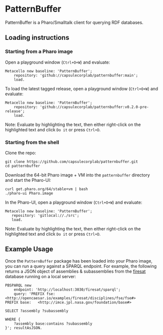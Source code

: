# PatternBuffer

PatternBuffer is a Pharo/Smalltalk client for querying RDF databases.

## Loading instructions

### Starting from a Pharo image

Open a playground window (`Ctrl+O+W`) and evaluate:

```smalltalk
Metacello new baseline: 'PatternBuffer';
    repository: 'github://capsulecorplab/patternbuffer:main';
    load.
```

To load the latest tagged release, open a playground window (`Ctrl+O+W`) and evaluate:

```smalltalk
Metacello new baseline: 'PatternBuffer';
    repository: 'github://capsulecorplab/patternbuffer:v0.2.0-pre-release';
    load.
```

Note: Evaluate by highlighting the text, then either right-click on the highlighted text and click `Do it` or press `Ctrl+D`.

### Starting from the shell

Clone the repo:

```shell
git clone https://github.com/capsulecorplab/patternbuffer.git
cd patternbuffer
```

Download the 64-bit Pharo image + VM into the `patternbuffer` directory and start the Pharo-UI:

```shell
curl get.pharo.org/64/stable+vm | bash
./pharo-ui Pharo.image
```

In the Pharo-UI, open a playground window (`Ctrl+O+W`) and evaluate:

```smalltalk
Metacello new baseline: 'PatternBuffer';
   repository: 'gitlocal://./src';
   load.
```

Note: Evaluate by highlighting the text, then either right-click on the highlighted text and click `Do it` or press `Ctrl+D`.

## Example Usage

Once the `PatternBuffer` package has been loaded into your Pharo image, you can run a query against a SPARQL endpoint.
For example, the following returns a JSON object of assemblies & subassemblies from the [firesat](https://github.com/opencaesar/firesat-example) database running on a local server:

```smalltalk
PBSPARQL new
    endpoint: 'http://localhost:3030/firesat/sparql';
    query: 'PREFIX fse:   <http://opencaesar.io/examples/firesat/disciplines/fse/fse#>
PREFIX base:   <http://imce.jpl.nasa.gov/foundation/base#>

SELECT ?assembly ?subassembly

WHERE {
	?assembly base:contains ?subassembly
}'; resultAsJSON.
```


